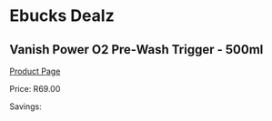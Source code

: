 
# Ebucks Dealz
## Vanish Power O2 Pre-Wash Trigger - 500ml
[Product Page](https://www.ebucks.com/web/shop/productSelected.do?prodId=1140738623&catId=1158500262)

Price: R69.00

Savings: 


	